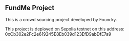 ## FundMe Project

This is a crowd sourcing project developed by Foundry.

This project is deployed on Sepolia testnet on this address: 0xCb302e2Fc2e619245E8Eb039d123EfD9abDfE7a9





